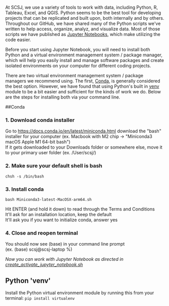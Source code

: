 At SCSJ, we use a variety of tools to work with data, including Python, R, Tableau, Excel, and QGIS. Python seems to be the best tool for developing projects that can be replicated and built upon, both internally and by others. Throughout our GitHub, we have shared many of the Python scripts we've written to help access, organize, analyz, and visualize data. Most of those scripts we have published as [Jupyter Notebooks](https://jupyter.org/), which make utilizing the code easier.  

  
Before you start using Jupyter Notebook, you will need to install both Python and a virtual environment management system / package manager, which will help you easily install and manage software packages and create isolated environments on your computer for different coding projects.  

  
There are two virtual environment management system / package managers we recommend using. The first, [Conda](https://en.wikipedia.org/wiki/Conda_(package_manager)), is generally considered the best option. However, we have found that using Python's built in [venv](https://www.freecodecamp.org/news/how-to-setup-virtual-environments-in-python/) module to be a bit easier and sufficient for the kinds of work we do. Below are the steps for installing both via your command line.

  
##Conda
  
### 1. Download conda installer
Go to https://docs.conda.io/en/latest/miniconda.html download the "bash" installer for your computer (ex. Macbook with M2 chip -> "Miniconda3 macOS Apple M1 64-bit bash")  
If it gets downloaded to your Downloads folder or somewhere else, move it to your primary user folder (ex. /User/scsj/)

### 2. Make sure your default shell is bash
```
chsh -s /bin/bash
```
### 3. Install conda
```
bash Miniconda3-latest-MacOSX-arm64.sh
```
Hit ENTER (and hold it down) to read through the Terms and Conditions  
It'll ask for an installation location, keep the default  
It'll ask you if you want to initialize conda, answer yes

### 4. Close and reopen terminal
You should now see (base) in your command line prompt   
(ex. (base) scsj@scsj-laptop %)

_Now you can work with Jupyter Notebook as directed in [create_activate_jupyter_notebook.sh](https://github.com/southerncoalition/general/blob/main/create_activate_jupyter_notebook.sh)_

## Python 'venv'
  Install the Python virtual environment module by running this from your terminal:
    ```
    pip install virtualenv
    ```
  
  

